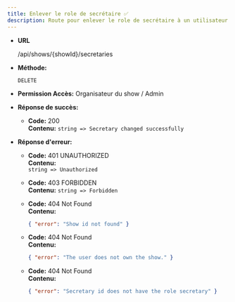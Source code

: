 ```yaml
---
title: Enlever le role de secrétaire ✅
description: Route pour enlever le role de secrétaire à un utilisateur.Après avoir enlever le role, le server envoie un couriel à l'utilisateur pour le notifier.
---
```


* **URL**

  /api/shows/{showId}/secretaries

* **Méthode:**
  
  `DELETE`

* **Permission Accès:**
  Organisateur du show / Admin

* **Réponse de succès:**
  
  * **Code:** 200 <br/>
    **Contenu:** 
     `string => Secretary changed successfully`

* **Réponse d'erreur:**

  * **Code:** 401 UNAUTHORIZED <br/>
    **Contenu:** <br>
    `string => Unauthorized`

  * **Code:** 403 FORBIDDEN <br/>
    **Contenu:** 
      `string => Forbidden`

  * **Code:** 404 Not Found <br/>
    **Contenu:** 
    ```json
    { "error": "Show id not found" }
    ```

  * **Code:** 404 Not Found <br/>
    **Contenu:** 
    ```json
    { "error": "The user does not own the show." }
    ```

  * **Code:** 404 Not Found <br/>
    **Contenu:** 
    ```json
    { "error": "Secretary id does not have the role secretary" }
    ```
